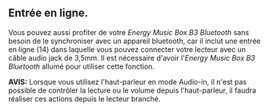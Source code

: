 ## Entrée en ligne.

Vous pouvez aussi profiter de votre *Energy Music Box B3 Bluetooth* sans besoin de le synchroniser avec un appareil bluetooth, car il inclut une entrée en ligne (14) dans laquelle vous pouvez connecter votre lecteur avec un câble audio jack de 3,5mm.
Il est nécessaire d'avoir l'*Energy Music Box B3 Bluetooth* allumé pour utiliser cette fonction.

**AVIS:** Lorsque vous utilisez l'haut-parleur en mode Audio-in, il n'est pas possible de contrôler la lecture ou le volume depuis l'haut-parleur, il faudra réaliser ces actions depuis le lecteur branché.
